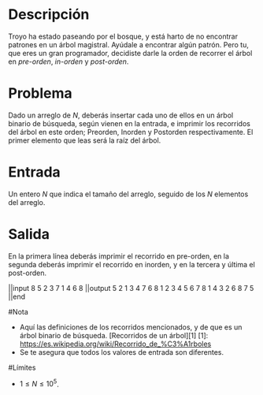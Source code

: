 # Descripción

Troyo ha estado paseando por el bosque, y está harto de no encontrar patrones en un árbol magistral. Ayúdale a encontrar algún patrón. Pero tu, que eres un gran programador, decidiste darle la orden de recorrer el árbol en *pre-orden*, *in-orden* y *post-orden*.

# Problema
Dado un arreglo de $N$, deberás insertar cada uno de ellos en un árbol binario de búsqueda, según vienen en la entrada, e imprimir los recorridos del árbol en este orden; Preorden, Inorden y Postorden respectivamente. El primer elemento que leas será la raíz del árbol.

# Entrada
Un entero $N$ que indica el tamaño del arreglo, seguido de los $N$ elementos del arreglo.

# Salida
En la primera línea deberás imprimir el recorrido en pre-orden, en la segunda deberás imprimir el recorrido en inorden, y en la tercera y última el post-orden.

||input
8
5 2 3 7 1 4 6 8
||output
5 2 1 3 4 7 6 8
1 2 3 4 5 6 7 8
1 4 3 2 6 8 7 5
||end

#Nota

* Aquí las definiciones de los recorridos mencionados, y de que es un árbol binario de búsqueda. [Recorridos de un árbol][1]
[1]: https://es.wikipedia.org/wiki/Recorrido_de_%C3%A1rboles
* Se te asegura que todos los valores de entrada son diferentes.
  
#Límites

* $1 \leq N \leq 10^5$.